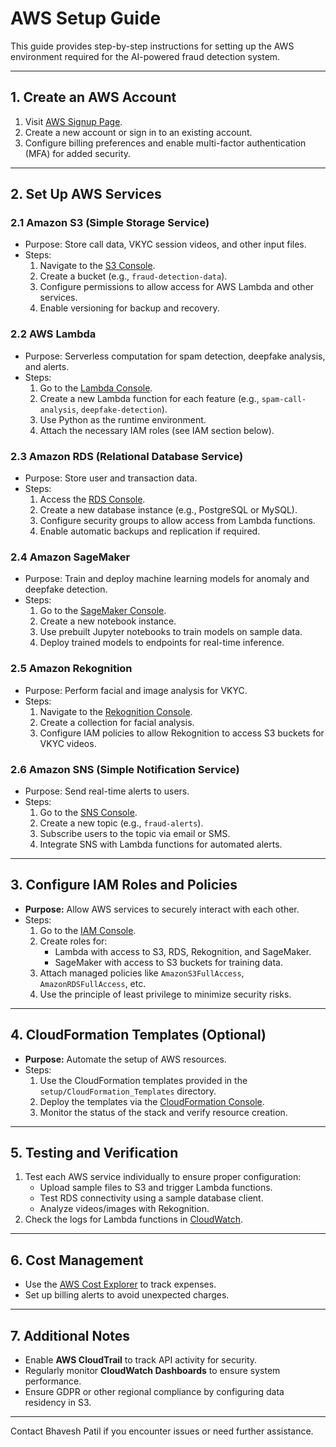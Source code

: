 # AWS Setup Guide

This guide provides step-by-step instructions for setting up the AWS environment required for the AI-powered fraud detection system.

---

## **1. Create an AWS Account**
1. Visit [AWS Signup Page](https://aws.amazon.com/).
2. Create a new account or sign in to an existing account.
3. Configure billing preferences and enable multi-factor authentication (MFA) for added security.

---

## **2. Set Up AWS Services**
### **2.1 Amazon S3 (Simple Storage Service)**
- Purpose: Store call data, VKYC session videos, and other input files.
- Steps:
  1. Navigate to the [S3 Console](https://s3.console.aws.amazon.com/).
  2. Create a bucket (e.g., `fraud-detection-data`).
  3. Configure permissions to allow access for AWS Lambda and other services.
  4. Enable versioning for backup and recovery.

### **2.2 AWS Lambda**
- Purpose: Serverless computation for spam detection, deepfake analysis, and alerts.
- Steps:
  1. Go to the [Lambda Console](https://console.aws.amazon.com/lambda/).
  2. Create a new Lambda function for each feature (e.g., `spam-call-analysis`, `deepfake-detection`).
  3. Use Python as the runtime environment.
  4. Attach the necessary IAM roles (see IAM section below).

### **2.3 Amazon RDS (Relational Database Service)**
- Purpose: Store user and transaction data.
- Steps:
  1. Access the [RDS Console](https://console.aws.amazon.com/rds/).
  2. Create a new database instance (e.g., PostgreSQL or MySQL).
  3. Configure security groups to allow access from Lambda functions.
  4. Enable automatic backups and replication if required.

### **2.4 Amazon SageMaker**
- Purpose: Train and deploy machine learning models for anomaly and deepfake detection.
- Steps:
  1. Go to the [SageMaker Console](https://console.aws.amazon.com/sagemaker/).
  2. Create a new notebook instance.
  3. Use prebuilt Jupyter notebooks to train models on sample data.
  4. Deploy trained models to endpoints for real-time inference.

### **2.5 Amazon Rekognition**
- Purpose: Perform facial and image analysis for VKYC.
- Steps:
  1. Navigate to the [Rekognition Console](https://console.aws.amazon.com/rekognition/).
  2. Create a collection for facial analysis.
  3. Configure IAM policies to allow Rekognition to access S3 buckets for VKYC videos.

### **2.6 Amazon SNS (Simple Notification Service)**
- Purpose: Send real-time alerts to users.
- Steps:
  1. Go to the [SNS Console](https://console.aws.amazon.com/sns/).
  2. Create a new topic (e.g., `fraud-alerts`).
  3. Subscribe users to the topic via email or SMS.
  4. Integrate SNS with Lambda functions for automated alerts.

---

## **3. Configure IAM Roles and Policies**
- **Purpose:** Allow AWS services to securely interact with each other.
- Steps:
  1. Go to the [IAM Console](https://console.aws.amazon.com/iam/).
  2. Create roles for:
     - Lambda with access to S3, RDS, Rekognition, and SageMaker.
     - SageMaker with access to S3 buckets for training data.
  3. Attach managed policies like `AmazonS3FullAccess`, `AmazonRDSFullAccess`, etc.
  4. Use the principle of least privilege to minimize security risks.

---

## **4. CloudFormation Templates (Optional)**
- **Purpose:** Automate the setup of AWS resources.
- Steps:
  1. Use the CloudFormation templates provided in the `setup/CloudFormation_Templates` directory.
  2. Deploy the templates via the [CloudFormation Console](https://console.aws.amazon.com/cloudformation/).
  3. Monitor the status of the stack and verify resource creation.

---

## **5. Testing and Verification**
1. Test each AWS service individually to ensure proper configuration:
   - Upload sample files to S3 and trigger Lambda functions.
   - Test RDS connectivity using a sample database client.
   - Analyze videos/images with Rekognition.
2. Check the logs for Lambda functions in [CloudWatch](https://console.aws.amazon.com/cloudwatch/).

---

## **6. Cost Management**
- Use the [AWS Cost Explorer](https://console.aws.amazon.com/cost-reports/) to track expenses.
- Set up billing alerts to avoid unexpected charges.

---

## **7. Additional Notes**
- Enable **AWS CloudTrail** to track API activity for security.
- Regularly monitor **CloudWatch Dashboards** to ensure system performance.
- Ensure GDPR or other regional compliance by configuring data residency in S3.

---

Contact Bhavesh Patil if you encounter issues or need further assistance.

